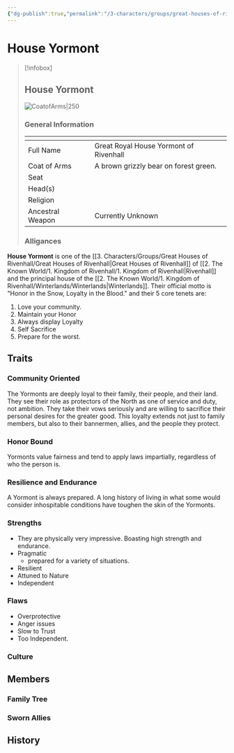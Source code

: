 ```yaml
---
{"dg-publish":true,"permalink":"/3-characters/groups/great-houses-of-rivenhall/house-yormont/house-yormont/"}
---
```


# House Yormont
> [!infobox] 
> ## House Yormont
> ![CoatofArms|250](https://i.imgur.com/4DvJ2r6.png)
> ### General Information
> <table><thead><tr><th colspan="2"></th></tr></thead><tbody><tr><td>Full Name</td><td>Great Royal House Yormont of Rivenhall</td></tr><tr><td>Coat of Arms</td><td>A brown grizzly bear on forest green. </td></tr><tr><td>Seat</td><td></td></tr><tr><td>Head(s)</td><td></td></tr><tr><td>Religion</td><td></td></tr><tr><td>Ancestral Weapon</td><td>Currently Unknown</td></tr></tbody></table>
><h3> Alligances </h3>

**House Yormont** is one of the [[3. Characters/Groups/Great Houses of Rivenhall/Great Houses of Rivenhall\|Great Houses of Rivenhall]] of [[2. The Known World/1. Kingdom of Rivenhall/1. Kingdom of Rivenhall\|Rivenhall]] and the principal house of the [[2. The Known World/1. Kingdom of Rivenhall/Winterlands/Winterlands\|Winterlands]]. Their official motto is "Honor in the Snow, Loyalty in the Blood." and their 5 core tenets are: 
1. Love your community. 
2. Maintain your Honor
3. Always display Loyalty 
4. Self Sacrifice
5. Prepare for the worst.

## Traits
### Community Oriented
The Yormonts are deeply loyal to their family, their people, and their land. They see their role as protectors of the North as one of service and duty, not ambition. They take their vows seriously and are willing to sacrifice their personal desires for the greater good. This loyalty extends not just to family members, but also to their bannermen, allies, and the people they protect.

### Honor Bound
Yormonts value fairness and tend to apply laws impartially, regardless of who the person is.

### Resilience and Endurance
A Yormont is always prepared. A long history of living in what some would consider inhospitable conditions have toughen the skin of the Yormonts. 

### Strengths
- They are physically very impressive. Boasting high strength and endurance.
- Pragmatic 
	- prepared for a variety of situations.
- Resilient
- Attuned to Nature
- Independent 

### Flaws
- Overprotective
- Anger issues
- Slow to Trust
- Too Independent. 
### Culture

## Members
### Family Tree
### Sworn Allies

## History
